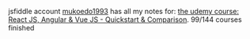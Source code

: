 jsfiddle account [mukoedo1993](https://jsfiddle.net/user/mukoedo1993)
has all my notes for: 
[the udemy course: React JS, Angular & Vue JS - Quickstart & Comparison](https://www.udemy.com/share/101FS83@6xbTtymVwAg7R_FqcrlYTd-xBpvhkG_zHQxUrHZQ76UAn1POOUWlQb2DZCLzDa2G/).
99/144 courses finished
